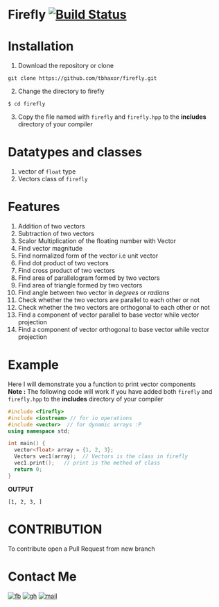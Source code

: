 <br>

# Firefly [![Build Status](https://travis-ci.org/tbhaxor/firefly.svg?branch=master)](https://travis-ci.org/tbhaxor/firefly)


# Installation
1. Download the repository or clone
```
git clone https://github.com/tbhaxor/firefly.git
```
2. Change the directory to firefly
```
$ cd firefly
```
3. Copy the file named with `firefly` and `firefly.hpp` to the **includes** directory of your compiler

# Datatypes and classes
1. vector of `float` type
2. Vectors class of `firefly`

# Features
1. Addition of two vectors
2. Subtraction of two vectors
3. Scalor Multiplication of the floating number with Vector
4. Find vector magnitude
5. Find normalized form of the vector i.e unit vector
6. Find dot product of two vectors
7. Find cross product of two vectors
8. Find area of parallelogram formed by two vectors
9. Find area of triangle formed by two vectors
10. Find angle between two vector in _degrees_ or _radians_
11. Check whether the two vectors are parallel to each other or not
12. Check whether the two vectors are orthogonal to each other or not
13. Find a component of vector parallel to base vector while vector projection
14. Find a component of vector orthogonal to base vector while vector projection

<!--# Overview of the methods
NOTE: `float` is an inbuilt datatype in c++ and Vectors is the class in `firefly`

| Class Method | Arguments | Return Type |              Description               |
|--------------|-----------|-------------|----------------------------------------|
| add          | Vectors   | Vectors     | This method takes a Vectors class type |

-->

# Example
Here I will demonstrate you a function to print vector components <br>
**Note :** The following code will work if you have added both `firefly` and `firefly.hpp` to the **includes** directory of your compiler
```cpp
#include <firefly>
#include <iostream> // for io operations
#include <vector>  // for dynamic arrays :P
using namespace std;

int main() {
  vector<float> array = {1, 2, 3};
  Vectors vec1(array);  // Vectors is the class in firefly 
  vec1.print();   // print is the method of class
  return 0;
}
```
**OUTPUT**
```
[1, 2, 3, ]
```
# CONTRIBUTION
To contribute open a Pull Request from new branch

# Contact Me
[![fb](https://img.shields.io/badge/FaceBook-gurkirat.py-blue.svg)](https://fb.com/gurkirat.py) [![gh](https://img.shields.io/badge/GitHub-tbhaxor-orange.svg)](https://github.com/tbhaxor) [![mail](https://img.shields.io/badge/Email%20Address-tbhaxor@gmail.com-green.svg)](mailto:tbhaxor@gmail.com) 

